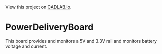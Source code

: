 View this project on [CADLAB.io](https://cadlab.io/node/743). 

# PowerDeliveryBoard

This board provides and monitors a 5V and 3.3V rail and monitors battery voltage and current.
